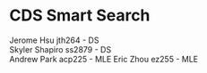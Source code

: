 # CDS Smart Search

Jerome Hsu jth264 - DS  
Skyler Shapiro ss2879 - DS  
Andrew Park acp225 - MLE
Eric Zhou ez255 - MLE
